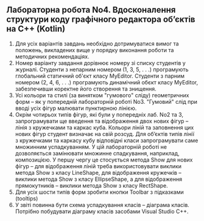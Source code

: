 ## Лабораторна робота No4. Вдосконалення структури коду графічного редактора об’єктів на C++ (Kotlin)

1. Для усіх варіантів завдань необхідно дотримуватися вимог та
положень, викладених вище у порядку виконання роботи та методичних
рекомендаціях.
2. Номер варіанту завдання дорівнює номеру зі списку студентів у
журналі.
Студенти з непарним номером (1, 3, 5, . . .) програмують глобальний
статичний об'єкт класу MyEditor.
Студенти з парним номером (2, 4, 6, . . .) програмують динамічний
обєкт класу MyEditor, забезпечивши коректне його створення та знищення.
3. Усі кольори та стилі (за винятком "гумового" сліду) геометричних
форм – як у попередній лабораторній роботі No3. "Гумовий" слід при вводі
усіх фігур малювати пунктирною лінією.
4. Окрім чотирьох типів фігур, які були у попередніх лаб. No2 та 3,
запрограмувати ще введення та відображення двох нових фігур – лінія з
кружечками та каркас куба.
Кольори ліній та заповнення цих нових фігур студент визначає на свій
розсуд.
Для об’єктів типів лінії з кружечками та каркасу кубу відповідні класи
запрограмувати саме множинним успадкуванням. У цій лабораторній
роботі не дозволяється замінювати множинне спадкування, наприклад,
композицією. У першу чергу це стосується метода Show для нових фігур –
для відображення ліній треба використовувати виклики метода Show з класу
LineShape, для відображення кружечків – виклики метода Show з класу
EllipseShape, а для відображення прямокутників – виклики метода Show з
класу RectShape.
5. Для усіх шости типів форм зробити кнопки Toolbar з підказками
(tooltips)
6. У звіті повинна бути схема успадкування класів – діаграма класів.
Потрібно побудувати діаграму класів засобами Visual Studio C++.
